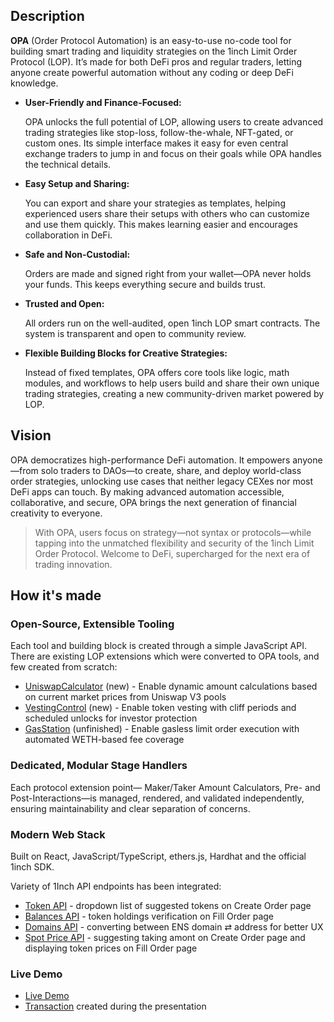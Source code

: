 ## Description

**OPA** (Order Protocol Automation) is an easy-to-use no-code tool for building smart trading and liquidity strategies on the 1inch Limit Order Protocol (LOP). It’s made for both DeFi pros and regular traders, letting anyone create powerful automation without any coding or deep DeFi knowledge.

- **User-Friendly and Finance-Focused:**

  OPA unlocks the full potential of LOP, allowing users to create advanced trading strategies like stop-loss, follow-the-whale, NFT-gated, or custom ones. Its simple interface makes it easy for even central exchange traders to jump in and focus on their goals while OPA handles the technical details.

- **Easy Setup and Sharing:**

  You can export and share your strategies as templates, helping experienced users share their setups with others who can customize and use them quickly. This makes learning easier and encourages collaboration in DeFi.

- **Safe and Non-Custodial:**

  Orders are made and signed right from your wallet—OPA never holds your funds. This keeps everything secure and builds trust.

- **Trusted and Open:**

  All orders run on the well-audited, open 1inch LOP smart contracts. The system is transparent and open to community review.

- **Flexible Building Blocks for Creative Strategies:**

  Instead of fixed templates, OPA offers core tools like logic, math modules, and workflows to help users build and share their own unique trading strategies, creating a new community-driven market powered by LOP.

## Vision

OPA democratizes high-performance DeFi automation. It empowers anyone—from solo traders to DAOs—to create, share, and deploy world-class order strategies, unlocking use cases that neither legacy CEXes nor most DeFi apps can touch. By making advanced automation accessible, collaborative, and secure, OPA brings the next generation of financial creativity to everyone.

> With OPA, users focus on strategy—not syntax or protocols—while tapping into the unmatched flexibility and security of the 1inch Limit Order Protocol. Welcome to DeFi, supercharged for the next era of trading innovation.

## How it's made

### Open-Source, Extensible Tooling

Each tool and building block is created through a simple JavaScript API. There are existing LOP extensions which were converted to OPA tools, and few created from scratch:

- [UniswapCalculator](./backend/docs/extensions/UniswapCalculator.md) (new) - Enable dynamic amount calculations based on current market prices from Uniswap V3 pools
- [VestingControl](./backend/docs/extensions/VestingControl.md) (new) - Enable token vesting with cliff periods and scheduled unlocks for investor protection
- [GasStation](./backend/docs/extensions/GasStation.md) (unfinished) - Enable gasless limit order execution with automated WETH-based fee coverage

### Dedicated, Modular Stage Handlers

Each protocol extension point— Maker/Taker Amount Calculators, Pre- and Post-Interactions—is managed, rendered, and validated independently, ensuring maintainability and clear separation of concerns.

### Modern Web Stack

Built on React, JavaScript/TypeScript, ethers.js, Hardhat and the official 1inch SDK.

Variety of 1Inch API endpoints has been integrated:

- [Token API](./frontend/lib/1inch/Token.js) - dropdown list of suggested tokens on Create Order page
- [Balances API](./frontend/lib/1inch/Balance.js) - token holdings verification on Fill Order page
- [Domains API](./frontend/lib/1inch/Domains.js) - converting between ENS domain ⇄ address for better UX
- [Spot Price API](./frontend/lib/1inch/Spot.js) - suggesting taking amont on Create Order page and displaying token prices on Fill Order page

### Live Demo

- [Live Demo](https://opa-577.pages.dev/)
- [Transaction](https://basescan.org/tx/0x8a3dac2433c7ecd83f33e39cbf86bad59e79c3d015d38813579c51ec13af18d5) created during the presentation
